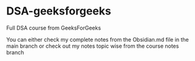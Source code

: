 # DSA-geeksforgeeks
Full DSA course from GeeksForGeeks

You can either check my complete notes from the Obsidian.md file in the main branch or check out my notes topic wise from the course notes branch
